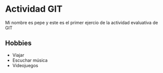# Actividad GIT

Mi nombre es pepe y este es el primer ejercio de la actividad evaluativa de GIT

## Hobbies

- Viajar
- Escuchar música
- Videojuegos

